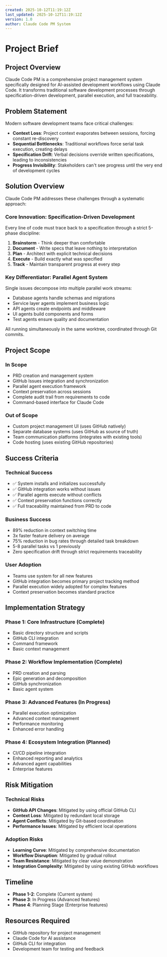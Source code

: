 ```yaml
---
created: 2025-10-12T11:19:12Z
last_updated: 2025-10-12T11:19:12Z
version: 1.0
author: Claude Code PM System
---
```


# Project Brief

## Project Overview
Claude Code PM is a comprehensive project management system specifically designed for AI-assisted development workflows using Claude Code. It transforms traditional software development processes through specification-driven development, parallel execution, and full traceability.

## Problem Statement
Modern software development teams face critical challenges:
- **Context Loss**: Project context evaporates between sessions, forcing constant re-discovery
- **Sequential Bottlenecks**: Traditional workflows force serial task execution, creating delays
- **Specification Drift**: Verbal decisions override written specifications, leading to inconsistencies
- **Progress Invisibility**: Stakeholders can't see progress until the very end of development cycles

## Solution Overview
Claude Code PM addresses these challenges through a systematic approach:

### Core Innovation: Specification-Driven Development
Every line of code must trace back to a specification through a strict 5-phase discipline:
1. **Brainstorm** - Think deeper than comfortable
2. **Document** - Write specs that leave nothing to interpretation
3. **Plan** - Architect with explicit technical decisions
4. **Execute** - Build exactly what was specified
5. **Track** - Maintain transparent progress at every step

### Key Differentiator: Parallel Agent System
Single issues decompose into multiple parallel work streams:
- Database agents handle schemas and migrations
- Service layer agents implement business logic
- API agents create endpoints and middleware
- UI agents build components and forms
- Test agents ensure quality and documentation

All running simultaneously in the same worktree, coordinated through Git commits.

## Project Scope

### In Scope
- PRD creation and management system
- GitHub Issues integration and synchronization
- Parallel agent execution framework
- Context preservation across sessions
- Complete audit trail from requirements to code
- Command-based interface for Claude Code

### Out of Scope
- Custom project management UI (uses GitHub natively)
- Separate database systems (uses GitHub as source of truth)
- Team communication platforms (integrates with existing tools)
- Code hosting (uses existing GitHub repositories)

## Success Criteria

### Technical Success
- ✅ System installs and initializes successfully
- ✅ GitHub integration works without issues
- ✅ Parallel agents execute without conflicts
- ✅ Context preservation functions correctly
- ✅ Full traceability maintained from PRD to code

### Business Success
- 89% reduction in context switching time
- 3x faster feature delivery on average
- 75% reduction in bug rates through detailed task breakdown
- 5-8 parallel tasks vs 1 previously
- Zero specification drift through strict requirements traceability

### User Adoption
- Teams use system for all new features
- GitHub integration becomes primary project tracking method
- Parallel execution widely adopted for complex features
- Context preservation becomes standard practice

## Implementation Strategy

### Phase 1: Core Infrastructure (Complete)
- Basic directory structure and scripts
- GitHub CLI integration
- Command framework
- Basic context management

### Phase 2: Workflow Implementation (Complete)
- PRD creation and parsing
- Epic generation and decomposition
- GitHub synchronization
- Basic agent system

### Phase 3: Advanced Features (In Progress)
- Parallel execution optimization
- Advanced context management
- Performance monitoring
- Enhanced error handling

### Phase 4: Ecosystem Integration (Planned)
- CI/CD pipeline integration
- Enhanced reporting and analytics
- Advanced agent capabilities
- Enterprise features

## Risk Mitigation

### Technical Risks
- **GitHub API Changes**: Mitigated by using official GitHub CLI
- **Context Loss**: Mitigated by redundant local storage
- **Agent Conflicts**: Mitigated by Git-based coordination
- **Performance Issues**: Mitigated by efficient local operations

### Adoption Risks
- **Learning Curve**: Mitigated by comprehensive documentation
- **Workflow Disruption**: Mitigated by gradual rollout
- **Team Resistance**: Mitigated by clear value demonstration
- **Integration Complexity**: Mitigated by using existing GitHub workflows

## Timeline
- **Phase 1-2**: Complete (Current system)
- **Phase 3**: In Progress (Advanced features)
- **Phase 4**: Planning Stage (Enterprise features)

## Resources Required
- GitHub repository for project management
- Claude Code for AI assistance
- GitHub CLI for integration
- Development team for testing and feedback